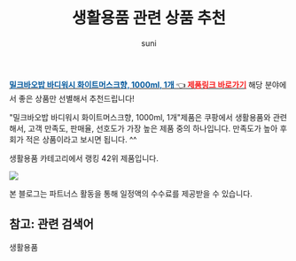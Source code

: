 ﻿---
layout: post
title:  "생활용품 관련 상품 추천" 
author: suni
categories: [ 선물 ]
tags: []
image: https://static.coupangcdn.com/image/retail/images/7093835784704304-49706c46-484c-45da-b2c0-1e5ed38b3a51.jpg 
description: "쿠팡에서 관련 상품으로 가장 고객 선호도가 높은 제품 중 하나입니다."
---
<a href="https://link.coupang.com/re/AFFSDP?lptag=AF5011742&pageKey=181699807&itemId=520561494&vendorItemId=4345170881&traceid=V0-113-81e5ee4cf0a4cd21"><b><font color='#01579B'>밀크바오밥 바디워시 화이트머스크향, 1000ml, 1개 </font></b>👈<b><font color='#f71919'> 제품링크 바로가기</font></b></a>
해당 분야에서 좋은 상품만 선별해서 추천드립니다!

"밀크바오밥 바디워시 화이트머스크향, 1000ml, 1개"제품은 쿠팡에서 생활용품와 관련해서, 고객 만족도, 판매율, 선호도가 가장 높은 제품 중의 하나입니다.
만족도가 높아 후회가 적은 상품이라고 보시면 됩니다. ^^

생활용품 카테고리에서 랭킹  42위 제품입니다. 

<a href="https://link.coupang.com/re/AFFSDP?lptag=AF5011742&pageKey=181699807&itemId=520561494&vendorItemId=4345170881&traceid=V0-113-81e5ee4cf0a4cd21"> <img src="https://static.coupangcdn.com/image/retail/images/7093835784704304-49706c46-484c-45da-b2c0-1e5ed38b3a51.jpg"></a>

본 블로그는 파트너스 활동을 통해 일정액의 수수료를 제공받을 수 있습니다.

## 참고: 관련 검색어    
생활용품